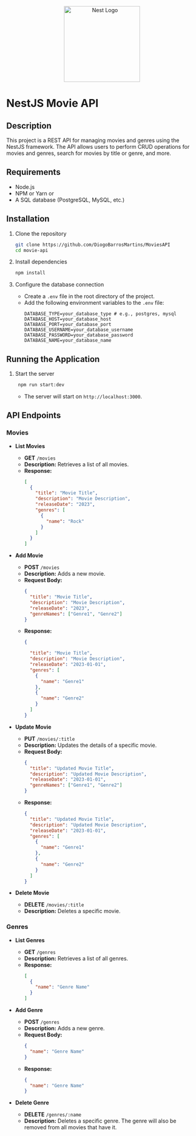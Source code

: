 <p align="center">
  <a href="http://nestjs.com/" target="blank"><img src="https://nestjs.com/img/logo-small.svg" width="200" alt="Nest Logo" /></a>
</p>

[circleci-image]: https://img.shields.io/circleci/build/github/nestjs/nest/master?token=abc123def456
[circleci-url]: https://circleci.com/gh/nestjs/nest


# NestJS Movie API

## Description
This project is a REST API for managing movies and genres using the NestJS framework. The API allows users to perform CRUD operations for movies and genres, search for movies by title or genre, and more.

## Requirements
- Node.js
- NPM or Yarn or 
- A SQL database (PostgreSQL, MySQL, etc.)

## Installation

1. Clone the repository
    ```bash
    git clone https://github.com/DiogoBarrosMartins/MoviesAPI
    cd movie-api
    ```

2. Install dependencies
    ```bash
    npm install
    ```

3. Configure the database connection
   - Create a `.env` file in the root directory of the project.
   - Add the following environment variables to the `.env` file:
     ```env
     DATABASE_TYPE=your_database_type # e.g., postgres, mysql
     DATABASE_HOST=your_database_host
     DATABASE_PORT=your_database_port
     DATABASE_USERNAME=your_database_username
     DATABASE_PASSWORD=your_database_password
     DATABASE_NAME=your_database_name
     ```



## Running the Application

1. Start the server
    ```bash
     npm run start:dev
    ```
   - The server will start on `http://localhost:3000`.

## API Endpoints

### Movies

- **List Movies**
  - **GET** `/movies`
  - **Description:** Retrieves a list of all movies.
  - **Response:**
    ```json
    [
      {
        "title": "Movie Title",
        "description": "Movie Description",
        "releaseDate": "2023",
        "genres": [
          {
            "name": "Rock"
          }
        ]
      }
    ]
    ```

- **Add Movie**
  - **POST** `/movies`
  - **Description:** Adds a new movie.
  - **Request Body:**
    ```json
    {
      "title": "Movie Title",
      "description": "Movie Description",
      "releaseDate": "2023",
      "genreNames": ["Genre1", "Genre2"]
    }
    ```
  - **Response:**
    ```json
    {

      "title": "Movie Title",
      "description": "Movie Description",
      "releaseDate": "2023-01-01",
      "genres": [
        {
          "name": "Genre1"
        },
        {
          "name": "Genre2"
        }
      ]
    }
    ```

- **Update Movie**
  - **PUT** `/movies/:title`
  - **Description:** Updates the details of a specific movie.
  - **Request Body:**
    ```json
    {
      "title": "Updated Movie Title",
      "description": "Updated Movie Description",
      "releaseDate": "2023-01-01",
      "genreNames": ["Genre1", "Genre2"]
    }
    ```
  - **Response:**
    ```json
    {
      "title": "Updated Movie Title",
      "description": "Updated Movie Description",
      "releaseDate": "2023-01-01",
      "genres": [
        {
          "name": "Genre1"
        },
        {
          "name": "Genre2"
        }
      ]
    }
    ```

- **Delete Movie**
  - **DELETE** `/movies/:title`
  - **Description:** Deletes a specific movie.

### Genres

- **List Genres**
  - **GET** `/genres`
  - **Description:** Retrieves a list of all genres.
  - **Response:**
    ```json
    [
      {
        "name": "Genre Name"
      }
    ]
    ```

- **Add Genre**
  - **POST** `/genres`
  - **Description:** Adds a new genre.
  - **Request Body:**
    ```json
    {
      "name": "Genre Name"
    }
    ```
  - **Response:**
    ```json
    {
      "name": "Genre Name"
    }
    ```

- **Delete Genre**
  - **DELETE** `/genres/:name`
  - **Description:** Deletes a specific genre. The genre will also be removed from all movies that have it.



